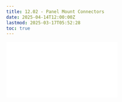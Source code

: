 ```yaml
---
title: 12.02 - Panel Mount Connectors
date: 2025-04-14T12:00:00Z
lastmod: 2025-03-17T05:52:28
toc: true
---
```


![Link to included file content](../../../../electronics/panel-mount-connectors.md)
